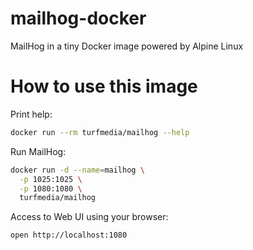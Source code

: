 # mailhog-docker
MailHog in a tiny Docker image powered by Alpine Linux

# How to use this image

Print help:

```bash
docker run --rm turfmedia/mailhog --help
```
Run MailHog:

```bash
docker run -d --name=mailhog \
  -p 1025:1025 \
  -p 1080:1080 \
  turfmedia/mailhog
```
Access to Web UI using your browser:

```bash
open http://localhost:1080
```

